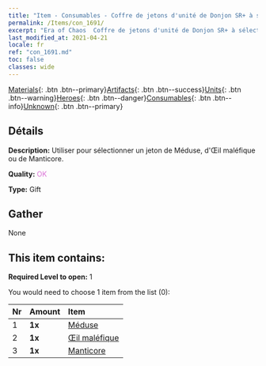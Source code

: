 ```yaml
---
title: "Item - Consumables - Coffre de jetons d'unité de Donjon SR+ à sélectionner"
permalink: /Items/con_1691/
excerpt: "Era of Chaos  Coffre de jetons d'unité de Donjon SR+ à sélectionner"
last_modified_at: 2021-04-21
locale: fr
ref: "con_1691.md"
toc: false
classes: wide
---
```

 [Materials](/fr/Items/){: .btn .btn--primary}[Artifacts](/fr/Items/Artifacts/){: .btn .btn--success}[Units](/fr/Items/Units/){: .btn .btn--warning}[Heroes](/fr/Items/Heroes/){: .btn .btn--danger}[Consumables](/fr/Items/Consumables/){: .btn .btn--info}[Unknown](/fr/Items/Unknown/){: .btn .btn--primary}

## Détails
 **Description:** Utiliser pour sélectionner un jeton de Méduse, d'Œil maléfique ou de Manticore.

 **Quality:** <span style="color: #DA70D6">OK</span>

 **Type:** Gift

## Gather

  None

## This item contains:

 **Required Level to open:** 1

 You would need to choose 1 item from the list (0):

  | Nr | Amount |     Item    |
  |:---|:-------|:------------|
  | 1 |  **1x** | [Méduse](/fr/Items/unt_247/) |  | 
  | 2 |  **1x** | [Œil maléfique](/fr/Items/unt_246/) |  | 
  | 3 |  **1x** | [Manticore](/fr/Items/unt_249/) |  | 
